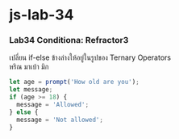 # js-lab-34
### Lab34 Conditiona: Refractor3
เปลี่ยน if-else ข้างล่างให้อยู่ในรูปของ Ternary Operators  
หริณ มาเบ้า มิก

```JavaScript
let age = prompt('How old are you');
let message;
if (age >= 18) {
  message = 'Allowed';
} else {
  message = 'Not allowed';
}
```
